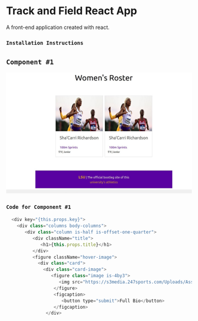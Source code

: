 # Track and Field React App

A front-end application created with react.

### `Installation Instructions`



## `Component #1`

![Stock Market Investing App](track.jpg)

### `Code for Component #1`

```js
  <div key="{this.props.key}">
    <div class="columns body-columns">
       <div class="column is-half is-offset-one-quarter">
          <div className="title">
             <h1>{this.props.title}</h1>
          </div>
          <figure className="hover-image">
            <div class="card">
              <div class="card-image">
                 <figure class="image is-4by3">
                    <img src="https://s3media.247sports.com/Uploads/Assets/641/268/9268641.jpg?fit=bounds&crop=1200:630,offset-y0.50&width=1200&height=630" alt="Lousiana State University " />
                  </figure>
                  <figcaption>
                     <button type="submit">Full Bio</button>
                  </figcaption>
               </div>
```




